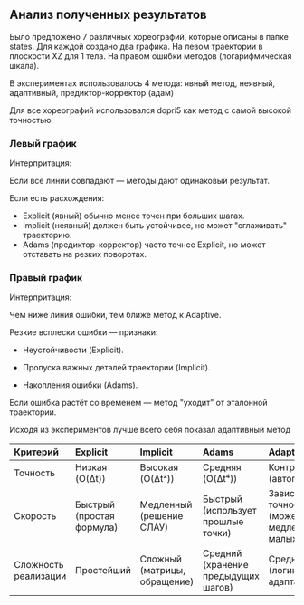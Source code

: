 ## Анализ полученных результатов
 
Было предложено 7 различных хореографий, которые описаны в папке states. Для каждой создано два графика. На левом траектории в плоскости XZ для 1 тела. На правом ошибки методов (логарифмическая шкала).

В экспериментах использовалось 4 метода: явный метод, неявный, адаптивный, предиктор-корректор (адам)

Для все хореографий использовался dopri5 как метод с самой высокой точностью

### Левый график 
Интерпритация:

Если все линии совпадают — методы дают одинаковый результат.

Если есть расхождения:

- Explicit (явный) обычно менее точен при больших шагах.
- Implicit (неявный) должен быть устойчивее, но может "сглаживать" траекторию.
- Adams (предиктор-корректор) часто точнее Explicit, но может отставать на резких поворотах.

### Правый график 
Интерпритация:

Чем ниже линия ошибки, тем ближе метод к Adaptive.

Резкие всплески ошибки — признаки:

- Неустойчивости (Explicit).

- Пропуска важных деталей траектории (Implicit).

- Накопления ошибки (Adams).

Если ошибка растёт со временем — метод "уходит" от эталонной траектории.

Исходя из экспериментов лучше всего себя показал адаптивный метод

| Критерий    | Explicit    | Implicit         |Adams  | Adaptive
|:------------|:-----------|:--------------------|:------|:------|
| Точность    | Низкая (O(Δt))    | Высокая (O(Δt²))               |   Средняя (O(Δt⁴))   |   Контролируемая (автоподбор Δt)    |       
| Скорость      |Быстрый (простая формула)     | Медленный (решение СЛАУ)             |   Быстрый (использует прошлые точки)   |    Зависит от точности (может быть медленным при малых Δt)   |
| Сложность реализации     | Простейший     | Сложный (матрицы, обращение)            |   Средний (хранение предыдущих шагов)   |    Средний (логика адаптации)   |

